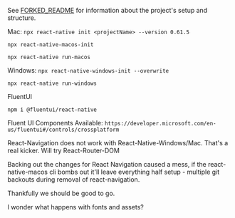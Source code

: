 See [FORKED_README]('./FORKED_README.md') for information about the project's setup and structure.

Mac:
`npx react-native init <projectName> --version 0.61.5`

`npx react-native-macos-init`

`npx react-native run-macos`

Windows:
`npx react-native-windows-init --overwrite`

`npx react-native run-windows`

FluentUI

`npm i @fluentui/react-native`

Fluent UI Components Available: `https://developer.microsoft.com/en-us/fluentui#/controls/crossplatform`

React-Navigation does not work with React-Native-Windows/Mac. That's a real kicker. Will try React-Router-DOM

Backing out the changes for React Navigation caused a mess, if the react-native-macos cli bombs out it'll leave everything half setup - multiple git backouts during removal of react-navigation.

Thankfully we should be good to go.

I wonder what happens with fonts and assets?
